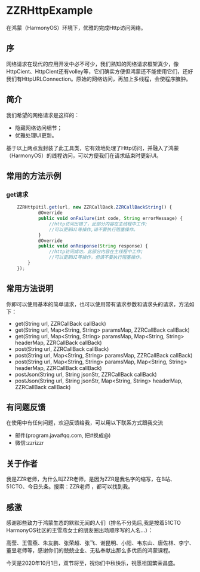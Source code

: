 # ZZRHttpExample
在鸿蒙（HarmonyOS）环境下，优雅的完成Http访问网络。
## 序
网络请求在现代的应用开发中必不可少，我们熟知的网络请求框架真少，像HttpCient、HttpCient还有volley等，它们确实方便但鸿蒙还不能使用它们，还好我们有HttpURLConnection。原始的网络访问，再加上多线程，会使程序臃肿。
## 简介
我们希望的网络请求是这样的：

* 隐藏网络访问细节；
* 优雅处理UI更新。

基于以上两点我封装了此工具类，它有效地处理了Http访问，并融入了鸿蒙（HarmonyOS）的线程访问，可以方便我们在请求结束时更新UI。
## 常用的方法示例

### get请求
```javascript
    ZZRHttpUtil.get(url, new ZZRCallBack.ZZRCallBackString() {
            @Override
            public void onFailure(int code, String errorMessage) {
                //http访问出错了，此部分内容在主线程中工作;
                //可以更新UI等操作,请不要执行阻塞操作。
            }
            @Override
            public void onResponse(String response) {
                //http访问成功，此部分内容在主线程中工作;
                //可以更新UI等操作，但请不要执行阻塞操作。
        }
    });
```
## 常用方法说明
你即可以使用基本的简单请求，也可以使用带有请求参数和请求头的请求，方法如下：

* get(String url, ZZRCallBack callBack) 
* get(String url, Map<String, String> paramsMap, ZZRCallBack callBack)
* get(String url, Map<String, String> paramsMap, Map<String, String> headerMap, ZZRCallBack callBack)
* post(String url, ZZRCallBack callBack) 
* post(String url, Map<String, String> paramsMap, ZZRCallBack callBack)
* post(String url, Map<String, String> paramsMap, Map<String, String> headerMap, ZZRCallBack callBack)
* postJson(String url, String jsonStr, ZZRCallBack callBack)
* postJson(String url, String jsonStr, Map<String, String> headerMap, ZZRCallBack callBack)


## 有问题反馈
在使用中有任何问题，欢迎反馈给我，可以用以下联系方式跟我交流

* 邮件(program.java#qq.com, 把#换成@)
* 微信:zzrizzr

## 关于作者
我是ZZR老师，为什么叫ZZR老师，是因为ZZR是我名字的缩写，在B站、51CTO、今日头条。搜索：ZZR老师     ，都可以找到我。
## 感激
感谢那些致力于鸿蒙生态的默默无闻的人们（排名不分先后,我是按着51CTO HarmonyOS社区的王雪燕女士的朋友圈出场顺序写的人名...）：

高莹、王雪燕、朱友鹏、张荣超、张飞、谢昆明、小阳、韦东山、唐佐林、李宁、董昱老师等，感谢你们的兢兢业业、无私奉献出那么多优质的鸿蒙课程。

今天是2020年10月1日，双节将至，祝你们中秋快乐，祝愿祖国繁荣昌盛。




